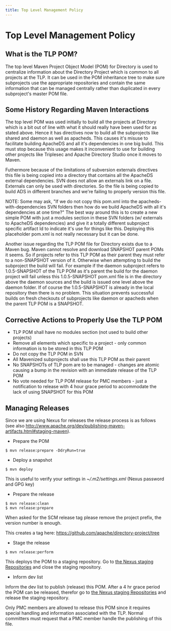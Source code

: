 ```yaml
---
title: Top Level Management Policy
---
```


# Top Level Management Policy



## What is the TLP POM?

The top level Maven Project Object Model (POM) for Directory is used to centralize information about the Directory Project which is common to all projects at the TLP. It can be used in the POM inheritance tree to make sure subprojects use the appropriate repositories and contain the same information that can be managed centrally rather than duplicated in every subproject's master POM file.

## Some History Regarding Maven Interactions

The top level POM was used initially to build all the projects at Directory which is a bit out of line with what it should really have been used for as stated above. Hence it has directives now to build all the subprojects like shared and daemon as well as apacheds. This causes it's misuse to facilitate building ApacheDS and all it's dependencies in one big build. This must stop because this usage makes it inconvenient to use for building other projects like Triplesec and Apache Directory Studio once it moves to Maven.

Futhermore because of the limitations of subversion externals directives this file is being copied into a directory that contains all the ApacheDS external dependencies. SVN does not allow an externals link on a file. Externals can only be used with directories. So the file is being copied to build ADS in different branches and we're failing to properly version this file.

NOTE: Some may ask, "If we do not copy this pom.xml into the apacheds-with-dependencies SVN folders then how do we build ApacheDS with all it's dependencies at one time?" The best way around this is to create a new simple POM with just a modules section in these SVN folders (w/ externals to ApacheDS dependencies) and give it a totally different subproject specific artifact Id to indicate it's use for things like this. Deploying this placeholder pom.xml is not really necessary but it can be done.

Another issue regarding the TLP POM file for Directory exists due to a Maven bug. Maven cannot resolve and download SNAPSHOT parent POMs it seems. So if projects refer to this TLP POM as their parent they must refer to a non-SNAPSHOT version of it. Otherwise when attempting to build the subproject the build will fail. For example if the daemon subproject refers to 1.0.5-SNAPSHOT of the TLP POM as it's parent the build for the daemon project will fail unless this 1.0.5-SNAPSHOT pom.xml file is in the directory above the daemon sources and the build is issued one level above the daemon folder. If of course the 1.0.5-SNAPSHOT is already in the local repository then there is no problem. This situation prevents successful builds on fresh checkouts of subprojects like daemon or apacheds when the parent TLP POM is a SNAPSHOT.

## Corrective Actions to Properly Use the TLP POM

* TLP POM shall have no modules section (not used to build other projects)
* Remove all elements which specific to a project - only common information is to be stored in this TLP POM
* Do not copy the TLP POM in SVN
* All Mavenized subprojects shall use this TLP POM as their parent
* No SNAPSHOTs of TLP pom are to be managed - changes are atomic causing a bump in the revision with an immediate release of the TLP POM
* No vote needed for TLP POM release for PMC members - just a notification to release with 4 hour grace period to accommodate the lack of using SNAPSHOT for this POM

## Managing Releases

Since we are using Nexus for releases the release process is as follows (see also http://www.apache.org/dev/publishing-maven-artifacts.html#staging-maven).

* Prepare the POM

```
$ mvn release:prepare -DdryRun=true
```

* Deploy a snapshot

```
$ mvn deploy
```

This is useful to verify your settings in _~/.m2/settings.xml_ (Nexus password and GPG key)

* Prepare the release

```
$ mvn release:clean
$ mvn release:prepare
```

When asked for the SCM release tag please remove the project prefix, the version number is enough.

This creates a tag here: https://github.com/apache/directory-project/tree

* Stage the release

```
$ mvn release:perform
```

This deploys the POM to a staging repository. Go to [the Nexus staging Repositories](https://repository.apache.org/index.html#stagingRepositories) and close the staging repository.

* Inform dev list

Inform the dev list to publish (release) this POM. After a 4 hr grace period the POM can be released, therefor go to [the Nexus staging Repositories](https://repository.apache.org/index.html#stagingRepositories) and release the staging repository.

Only PMC members are allowed to release this POM since it requires special handling and information associated with the TLP. Normal committers must request that a PMC member handle the publishing of this file.
